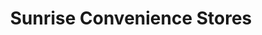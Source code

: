 ---
title: "Sunrise Convenience Stores"
url: /saint-clair/sunrise-convenience-stores/
shop: convenience
---